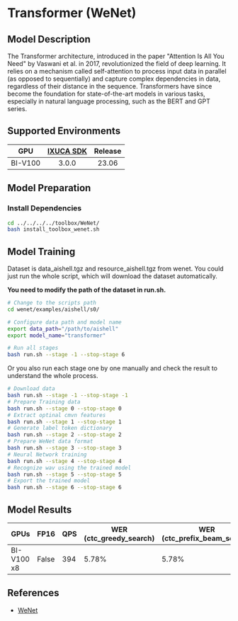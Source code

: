 # Transformer (WeNet)

## Model Description

The Transformer architecture, introduced in the paper "Attention Is All You Need" by Vaswani et al. in 2017,
revolutionized the field of deep learning. It relies on a mechanism called self-attention to process input data in
parallel (as opposed to sequentially) and capture complex dependencies in data, regardless of their distance in the
sequence. Transformers have since become the foundation for state-of-the-art models in various tasks, especially in
natural language processing, such as the BERT and GPT series.

## Supported Environments

| GPU    | [IXUCA SDK](https://gitee.com/deep-spark/deepspark#%E5%A4%A9%E6%95%B0%E6%99%BA%E7%AE%97%E8%BD%AF%E4%BB%B6%E6%A0%88-ixuca) | Release |
| :----: | :----: | :----: |
| BI-V100 | 3.0.0     |  23.06  |

## Model Preparation

### Install Dependencies

```sh
cd ../../../../toolbox/WeNet/
bash install_toolbox_wenet.sh
```

## Model Training

Dataset is data_aishell.tgz and resource_aishell.tgz from wenet.
You could just run the whole script, which will download the dataset automatically.

**You need to modify the path of the dataset in run.sh.**

```sh
# Change to the scripts path
cd wenet/examples/aishell/s0/

# Configure data path and model name
export data_path="/path/to/aishell"
export model_name="transformer"

# Run all stages
bash run.sh --stage -1 --stop-stage 6
```

Or you also run each stage one by one manually and check the result to understand the whole process.  

```sh
# Download data
bash run.sh --stage -1 --stop-stage -1
# Prepare Training data
bash run.sh --stage 0 --stop-stage 0
# Extract optinal cmvn features
bash run.sh --stage 1 --stop-stage 1
# Generate label token dictionary
bash run.sh --stage 2 --stop-stage 2
# Prepare WeNet data format
bash run.sh --stage 3 --stop-stage 3
# Neural Network training
bash run.sh --stage 4 --stop-stage 4
# Recognize wav using the trained model
bash run.sh --stage 5 --stop-stage 5
# Export the trained model
bash run.sh --stage 6 --stop-stage 6
```

## Model Results

| GPUs       | FP16  | QPS | WER (ctc_greedy_search) | WER (ctc_prefix_beam_search) | WER (attention) | WER (attention_rescoring) |
|------------|-------|-----|-------------------------|------------------------------|-----------------|---------------------------|
| BI-V100 x8 | False | 394 | 5.78%                   | 5.78%                        | 5.59%           | 5.17%                     |

## References

- [WeNet](https://github.com/wenet-e2e/wenet)
